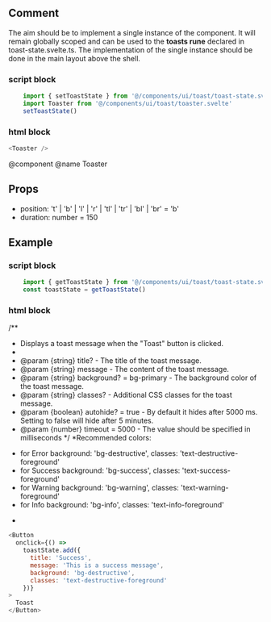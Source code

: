 ## Comment
The aim should be to implement a single instance of the component. It will remain globally scoped and can be used to the **toasts rune** declared in toast-state.svelte.ts.
The implementation of the single instance should be done in the main layout above the shell.

### script block 
```javascript
	import { setToastState } from '@/components/ui/toast/toast-state.svelte'
	import Toaster from '@/components/ui/toast/toaster.svelte'
	setToastState()
```
### html block
```javascript
<Toaster />
```
@component
@name Toaster
## Props
- position: 't' | 'b' | 'l' | 'r' | 'tl' | 'tr' | 'bl' | 'br' = 'b'
- duration: number = 150


## Example

### script block 
```javascript
	import { getToastState } from '@/components/ui/toast/toast-state.svelte'
	const toastState = getToastState()
```

### html block
/**
 * Displays a toast message when the "Toast" button is clicked.
 *
 * @param {string} title? - The title of the toast message.
 * @param {string} message - The content of the toast message.
 * @param {string} background? = bg-primary - The background color of the toast message. 
 * @param {string} classes? - Additional CSS classes for the toast message.
 * @param {boolean} autohide? = true - By default it hides after 5000 ms. Setting to false will hide after 5 minutes. 
 * @param {number} timeout = 5000 - The value should be specified in milliseconds
 */
*Recommended colors:
- for Error 
background: 'bg-destructive',
classes: 'text-destructive-foreground'
- for Success
background: 'bg-success',
classes: 'text-success-foreground'
- for Warning
background: 'bg-warning',
classes: 'text-warning-foreground'
- for Info
background: 'bg-info',
classes: 'text-info-foreground'
*
```javascript
<Button
  onclick={() =>
    toastState.add({
      title: 'Success',
      message: 'This is a success message',
      background: 'bg-destructive',
      classes: 'text-destructive-foreground'
    })}
>
  Toast
</Button>
```